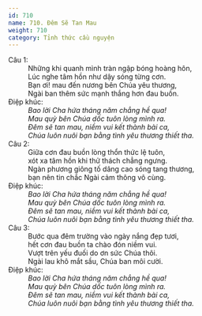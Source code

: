 ```yaml
---
id: 710
name: 710. Đêm Sẽ Tan Mau
weight: 710
category: Tỉnh thức cầu nguyện
---
```

<dl><dt>Câu 1:</dt><dd data-verse="1">Những khi quanh mình tràn ngập bóng hoàng hôn, <br/>Lúc nghe tâm hồn như dậy sóng từng cơn. <br/>Bạn ơi! mau đến nương bên Chúa yêu thương, <br/>Ngài ban thêm sức mạnh thắng hơn đau buồn. </dd><dt>Điệp khúc:</dt><dd data-chorus="1"><em>Bao lời Cha hứa tháng năm chẳng hề qua! <br/>Mau quỳ bên Chúa dốc tuôn lòng mình ra. <br/>Đêm sẽ tan mau, niềm vui kết thành bài ca, <br/>Chúa luôn nuôi bạn bằng tình yêu thương thiết tha. </em></dd><dt>Câu 2:</dt><dd data-verse="2">Giữa cơn đau buồn lòng thổn thức lệ tuôn, <br/>xót xa tâm hồn khi thử thách chẳng ngưng. <br/>Ngàn phương giông tố dâng cao sóng tang thương, <br/>bạn nên tin chắc Ngài cảm thông vô cùng. </dd><dt>Điệp khúc:</dt><dd data-chorus="1"><em>Bao lời Cha hứa tháng năm chẳng hề qua! <br/>Mau quỳ bên Chúa dốc tuôn lòng mình ra. <br/>Đêm sẽ tan mau, niềm vui kết thành bài ca, <br/>Chúa luôn nuôi bạn bằng tình yêu thương thiết tha. </em></dd><dt>Câu 3:</dt><dd data-verse="3">Bước qua đêm trường vào ngày nắng đẹp tươi, <br/>hết cơn đau buồn ta chào đón niềm vui. <br/>Vượt trên yếu đuối do ơn sức Chúa thôi. <br/>Ngài lau khô mắt sầu, Chúa ban môi cười. </dd><dt>Điệp khúc:</dt><dd data-chorus="1"><em>Bao lời Cha hứa tháng năm chẳng hề qua! <br/>Mau quỳ bên Chúa dốc tuôn lòng mình ra. <br/>Đêm sẽ tan mau, niềm vui kết thành bài ca, <br/>Chúa luôn nuôi bạn bằng tình yêu thương thiết tha. </em></dd></dl>
